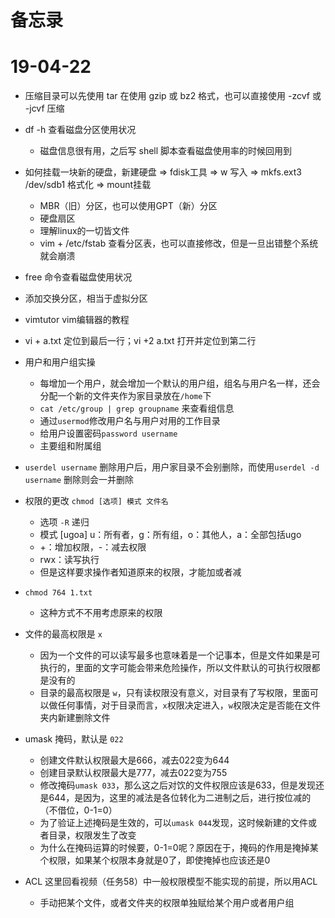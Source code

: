 # 备忘录

# 19-04-22
- 压缩目录可以先使用 tar 在使用 gzip 或 bz2 格式，也可以直接使用 -zcvf 或 -jcvf 压缩
- df -h 查看磁盘分区使用状况
    - 磁盘信息很有用，之后写 shell 脚本查看磁盘使用率的时候回用到
- 如何挂载一块新的硬盘，新建硬盘 => fdisk工具 => w 写入 => mkfs.ext3 /dev/sdb1 格式化 => mount挂载
    - MBR（旧）分区，也可以使用GPT（新）分区
    - 硬盘扇区
    - 理解linux的一切皆文件
    - vim + /etc/fstab 查看分区表，也可以直接修改，但是一旦出错整个系统就会崩溃
- free 命令查看磁盘使用状况
- 添加交换分区，相当于虚拟分区
- vimtutor vim编辑器的教程
- vi + a.txt 定位到最后一行；vi +2 a.txt 打开并定位到第二行
- 用户和用户组实操
    - 每增加一个用户，就会增加一个默认的用户组，组名与用户名一样，还会分配一个新的文件夹作为家目录放在`/home`下
    - `cat /etc/group | grep groupname` 来查看组信息
    - 通过`usermod`修改用户名与用户对用的工作目录
    - 给用户设置密码`password username`
    - 主要组和附属组
- `userdel username` 删除用户后，用户家目录不会别删除，而使用`userdel -d username` 删除则会一并删除

- 权限的更改 `chmod [选项] 模式 文件名`
    - 选项 `-R` 递归
    - 模式 [ugoa] u：所有者，g：所有组，o：其他人，a：全部包括ugo
    - +：增加权限，-：减去权限
    - rwx：读写执行
    - 但是这样要求操作者知道原来的权限，才能加或者减
- `chmod 764 1.txt`
    - 这种方式不不用考虑原来的权限
- 文件的最高权限是 `x`
    - 因为一个文件的可以读写最多也意味着是一个记事本，但是文件如果是可执行的，里面的文字可能会带来危险操作，所以文件默认的可执行权限都是没有的
    - 目录的最高权限是 `w`，只有读权限没有意义，对目录有了写权限，里面可以做任何事情，对于目录而言，`x`权限决定进入，`w`权限决定是否能在文件夹内新建删除文件

- umask 掩码，默认是 `022`
    - 创建文件默认权限最大是666，减去022变为644
    - 创建目录默认权限最大是777，减去022变为755
    - 修改掩码`umask 033`，那么这之后对饮的文件权限应该是633，但是发现还是644，是因为，这里的减法是各位转化为二进制之后，进行按位减的（不借位，0-1=0）
    - 为了验证上述掩码是生效的，可以`umask 044`发现，这时候新建的文件或者目录，权限发生了改变
    - 为什么在掩码运算的时候要，0-1=0呢？原因在于，掩码的作用是掩掉某个权限，如果某个权限本身就是0了，即使掩掉也应该还是0

- ACL 这里回看视频（任务58）中一般权限模型不能实现的前提，所以用ACL
    - 手动把某个文件，或者文件夹的权限单独赋给某个用户或者用户组